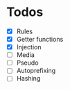 # Todos

- [x] Rules
- [x] Getter functions
- [x] Injection
- [ ] Media
- [ ] Pseudo
- [ ] Autoprefixing
- [ ] Hashing
